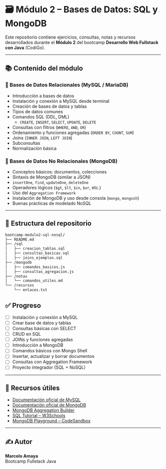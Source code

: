 # 🗃️ Módulo 2 – Bases de Datos: SQL y MongoDB

Este repositorio contiene ejercicios, consultas, notas y recursos desarrollados durante el **Módulo 2** del bootcamp **Desarrollo Web Fullstack con Java** (CodiGo).

---

## 📚 Contenido del módulo

### 🔸 Bases de Datos Relacionales (MySQL / MariaDB)

- Introducción a bases de datos
- Instalación y conexión a MySQL desde terminal
- Creación de bases de datos y tablas
- Tipos de datos comunes
- Comandos SQL (DDL, DML)
  - `CREATE`, `INSERT`, `SELECT`, `UPDATE`, `DELETE`
- Consultas con filtros (`WHERE`, `AND`, `OR`)
- Ordenamiento y funciones agregadas (`ORDER BY`, `COUNT`, `SUM`)
- Joins (`INNER JOIN`, `LEFT JOIN`)
- Subconsultas
- Normalización básica

### 🔸 Bases de Datos No Relacionales (MongoDB)

- Conceptos básicos: documentos, colecciones
- Sintaxis de MongoDB (similar a JSON)
- `insertOne`, `find`, `updateOne`, `deleteOne`
- Operadores lógicos (`$gt`, `$lt`, `$in`, `$or`, etc.)
- Uso del `Aggregation Framework`
- Instalación de MongoDB y uso desde consola (`mongo`, `mongosh`)
- Buenas prácticas de modelado NoSQL

---

## 📁 Estructura del repositorio

```bash
bootcamp-modulo2-sql-nosql/
├── README.md
├── /sql
│   ├── creacion_tablas.sql
│   ├── consultas_basicas.sql
│   ├── joins_ejemplos.sql
├── /mongodb
│   ├── comandos_basicos.js
│   ├── consultas_agregacion.js
├── /notas
│   └── comandos_utiles.md
└── /recursos
    └── enlaces.txt
```
## ✅ Progreso

- [ ] Instalación y conexión a MySQL
- [ ] Crear base de datos y tablas
- [ ] Consultas básicas con SELECT
- [ ] CRUD en SQL
- [ ] JOINs y funciones agregadas
- [ ] Introducción a MongoDB
- [ ] Comandos básicos con Mongo Shell
- [ ] Insertar, actualizar y borrar documentos
- [ ] Consultas con Aggregation Framework
- [ ] Proyecto integrador (SQL + NoSQL)

---

## 🔗 Recursos útiles

- [Documentación oficial de MySQL](https://dev.mysql.com/doc/)
- [Documentación oficial de MongoDB](https://www.mongodb.com/docs/manual/)
- [MongoDB Aggregation Builder](https://www.mongodb.com/products/tools/aggregation-pipeline-builder)
- [SQL Tutorial – W3Schools](https://www.w3schools.com/sql/)
- [MongoDB Playground – CodeSandbox](https://codesandbox.io/s/mongodb-playground)

---

## ✍️ Autor

**Marcelo Amaya**  
Bootcamp Fullstack Java
